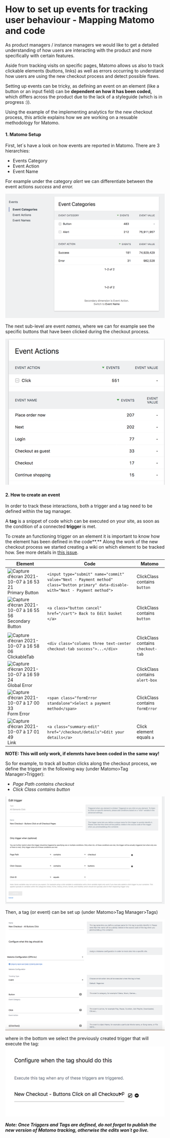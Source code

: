 # How to set up events for tracking user behaviour - Mapping Matomo and code

As product managers / instance managers we would like to get a detailed understanding of how users are interacting with the product and more specifically with certain features.

Aside from tracking visits on specific pages, Matomo allows us also to track clickable elements (buttons, links) as well as errors occurring to understand how users are using the new checkout process and detect possible flaws.

Setting up events can be tricky, as defining an event on an element (like a button or an input field) can be **dependent on how it has been coded,** which differs across the product due to the lack of a styleguide (which is in progress :)).

Using the example of the implementing analytics for the new checkout process, this article explains how we are working on a resuable methodology for Matomo.

#### **1. Matomo Setup**&#x20;

First, let´s have a look on how events are reported in Matomo. There are 3 hierarchies:

* Events Category
* Event Action&#x20;
* Event Name

For example under the category _alert_ we can differentiate between the event actions _success_ and _error._&#x20;

![](<../.gitbook/assets/image (14).png>)

The next sub-level are event _names_, where we can for example see the specific buttons that have been clicked during the checkout process.

![](<../.gitbook/assets/image (17).png>)

#### **2. How to create an event**

In order to track these interactions, both a trigger and a tag need to be defined within the tag manager.

A **tag** is a snippet of code which can be executed on your site, as soon as the condition of a connected **trigger** is met.

To create an functioning trigger on an element it is important to know how the element has been defined in the code**.** Along the work of the new checkout process we started creating a wiki on which element to be tracked how. See more details in [this issue](https://app.zenhub.com/workspaces/dev-pipe-54b840c6a249c8781446d4b2/issues/openfoodfoundation/openfoodnetwork/8214).



| Element                                                                                                                                                         | Code                                                                                                                                 | Matomo                             |
| --------------------------------------------------------------------------------------------------------------------------------------------------------------- | ------------------------------------------------------------------------------------------------------------------------------------ | ---------------------------------- |
| ![Capture d’écran 2021-10-07 à 16 53 21](https://user-images.githubusercontent.com/296452/136409674-225eb0e8-aa76-4acf-bb0d-c4a899c11e26.png)Primary Button   | `<input type="submit" name="commit" value="Next - Payment method" class="button primary" data-disable-with="Next - Payment method">` | ClickClass contains `button`       |
| ![Capture d’écran 2021-10-07 à 16 55 56](https://user-images.githubusercontent.com/296452/136410125-d446f574-11bc-4759-bfd3-590c10e54531.png)Secondary Button | `<a class="button cancel" href="/cart"> Back to Edit basket </a>`                                                                    | ClickClass contains `button`       |
|                                                                                                                                                                 |                                                                                                                                      |                                    |
| ![Capture d’écran 2021-10-07 à 16 58 06](https://user-images.githubusercontent.com/296452/136410565-a9855683-57b9-4dc5-91d3-56c5455a61dd.png)ClickableTab     | `<div class="columns three text-center checkout-tab success">...</div>`                                                              | ClickClass contains `checkout-tab` |
| ![Capture d’écran 2021-10-07 à 16 59 24](https://user-images.githubusercontent.com/296452/136410798-07933f6b-e458-4279-87d6-4ad8b54f862e.png) Global Error    |                                                                                                                                      | ClickClass contains `alert-box`    |
| ![Capture d’écran 2021-10-07 à 17 00 33](https://user-images.githubusercontent.com/296452/136411029-1e9f3f1c-d763-4fe9-a34d-f68c1c2bec92.png)Form Error       | `<span class="formError standalone">Select a payment method</span>`                                                                  | ClickClass contains `formError`    |
| ![Capture d’écran 2021-10-07 à 17 01 49](https://user-images.githubusercontent.com/296452/136411250-aa50faa3-e320-46d2-97bd-b462ce7ccbd2.png) Link            | `<a class="summary-edit" href="/checkout/details">Edit your details</a>`                                                             | Click element equals `a`           |

**NOTE: This will only work, if elemnts have been coded in the same way!**

So for example, to track all button clicks along the checkout process, we define the trigger in the following way (under Matomo>Tag Manager>Trigger):

* _Page Path contains checkout_
* _Click Class contains button_&#x20;

&#x20;

![](<../.gitbook/assets/image (16).png>)

Then, a tag (or event) can be set up (under Matomo>Tag Manager>Tags)

![](<../.gitbook/assets/image (15).png>)

where in the bottom we select the previously created trigger that will execute the tag: ![](<../.gitbook/assets/image (13).png>)

_**Note: Once Triggers and Tags are defined, do not forget to publish the new version of Matomo tracking, otherwise the edits won´t go live.**_
